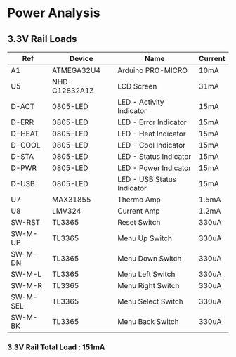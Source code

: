 # Power Analysis

## 3.3V Rail Loads

| Ref | Device| Name | Current |
| --- | --- | --- | --- |
| A1 | ATMEGA32U4 | Arduino PRO-MICRO | 10mA |
| U5 | NHD-C12832A1Z | LCD Screen | 31mA |
| D-ACT | 0805-LED | LED - Activity Indicator | 15mA |
| D-ERR | 0805-LED | LED - Error Indicator | 15mA |
| D-HEAT | 0805-LED | LED - Heat Indicator | 15mA |
| D-COOL | 0805-LED | LED - Cool Indicator | 15mA |
| D-STA | 0805-LED | LED - Status Indicator | 15mA |
| D-PWR | 0805-LED | LED - Power Indicator | 15mA |
| D-USB | 0805-LED | LED - USB Status Indicator | 15mA |
| U7 | MAX31855 | Thermo Amp | 1.5mA |
| U8 | LMV324 | Current Amp | 1.2mA |
| SW-RST | TL3365 | Reset Switch | 330uA |
| SW-M-UP | TL3365 | Menu Up Switch | 330uA |
| SW-M-DN | TL3365 | Menu Down Switch | 330uA |
| SW-M-L | TL3365 | Menu Left Switch | 330uA |
| SW-M-R | TL3365 | Menu Right Switch | 330uA |
| SW-M-SEL | TL3365 | Menu Select Switch | 330uA |
| SW-M-BK | TL3365 | Menu Back Switch | 330uA |

### 3.3V Rail Total Load : 151mA